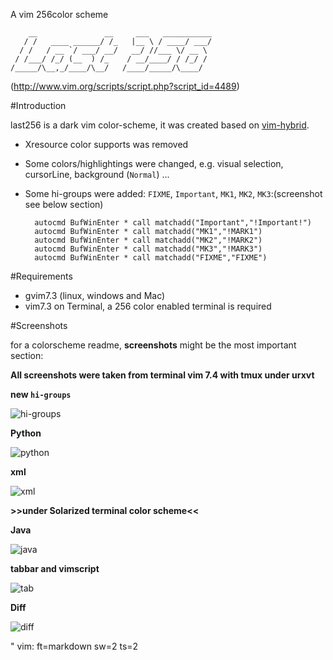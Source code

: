 A vim 256color scheme

	    __               __     ___   ___________
	   / /   ____ ______/ /_   |__ \ / ____/ ___/
	  / /   / __ `/ ___/ __/   __/ //___ \/ __ \ 
	 / /___/ /_/ (__  ) /_    / __/____/ / /_/ / 
	/_____/\__,_/____/\__/   /____/_____/\____/  
	

(http://www.vim.org/scripts/script.php?script_id=4489)

#Introduction

last256 is a dark vim color-scheme, it was created based on
[vim-hybrid](https://github.com/w0ng/vim-hybrid).

- Xresource color supports was removed
- Some colors/highlightings were changed, e.g. visual selection, cursorLine, background (`Normal`) ...
- Some hi-groups were added: `FIXME`, `Important`, `MK1`, `MK2`, `MK3`:(screenshot see below section)

		autocmd BufWinEnter * call matchadd("Important","!Important!")
		autocmd BufWinEnter * call matchadd("MK1","!MARK1")
		autocmd BufWinEnter * call matchadd("MK2","!MARK2")
		autocmd BufWinEnter * call matchadd("MK3","!MARK3")
		autocmd BufWinEnter * call matchadd("FIXME","FIXME")

#Requirements

- gvim7.3 (linux, windows and Mac)
- vim7.3 on Terminal, a 256 color enabled terminal is required

#Screenshots

for a colorscheme readme, **screenshots** might be the most important section:

**All screenshots were taken from terminal vim 7.4 with tmux under urxvt**

**new `hi-groups`**

![hi-groups](https://raw.github.com/sk1418/sharedResources/master/last256/last256-higroups.png)

**Python**

![python](https://raw.github.com/sk1418/sharedResources/master/last256/last256-python-new.png)

**xml**

![xml](https://raw.github.com/sk1418/sharedResources/master/last256/last256-xml-new.png)

**>>under Solarized terminal color scheme<<**


**Java**

![java](https://raw.github.com/sk1418/sharedResources/master/last256/last256-java-new.png)


**tabbar and vimscript**

![tab](https://raw.github.com/sk1418/sharedResources/master/last256/last256-tab-new.png)

**Diff**

![diff](https://raw.github.com/sk1418/sharedResources/master/last256/last256-diff-new.png)


"  vim: ft=markdown sw=2 ts=2
